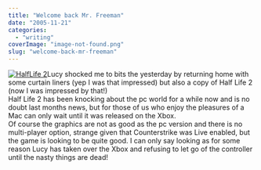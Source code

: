 ```yaml
---
title: "Welcome back Mr. Freeman"
date: "2005-11-21"
categories: 
  - "writing"
coverImage: "image-not-found.png"
slug: "welcome-back-mr-freeman"
---
```


[![HalfLife 2](/images/65499434_f76b71dfd5_m.jpg)](http://www.flickr.com/photos/funkylarma/65499434/ "Half Life 2")Lucy shocked me to bits the yesterday by returning home with some curtain liners (yep I was that impressed) but also a copy of Half Life 2 (now I was impressed by that!)  
Half Life 2 has been knocking about the pc world for a while now and is no doubt last months news, but for those of us who enjoy the pleasures of a Mac can only wait until it was released on the Xbox.  
Of course the graphics are not as good as the pc version and there is no multi-player option, strange given that Counterstrike was Live enabled, but the game is looking to be quite good. I can only say looking as for some reason Lucy has taken over the Xbox and refusing to let go of the controller until the nasty things are dead!
